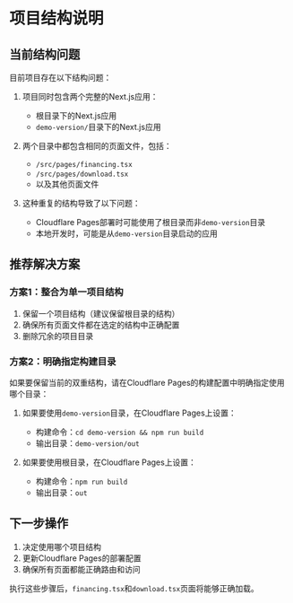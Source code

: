 # 项目结构说明

## 当前结构问题

目前项目存在以下结构问题：

1. 项目同时包含两个完整的Next.js应用：
   - 根目录下的Next.js应用
   - `demo-version/`目录下的Next.js应用

2. 两个目录中都包含相同的页面文件，包括：
   - `/src/pages/financing.tsx`
   - `/src/pages/download.tsx`
   - 以及其他页面文件

3. 这种重复的结构导致了以下问题：
   - Cloudflare Pages部署时可能使用了根目录而非`demo-version`目录
   - 本地开发时，可能是从`demo-version`目录启动的应用

## 推荐解决方案

### 方案1：整合为单一项目结构

1. 保留一个项目结构（建议保留根目录的结构）
2. 确保所有页面文件都在选定的结构中正确配置
3. 删除冗余的项目目录

### 方案2：明确指定构建目录

如果要保留当前的双重结构，请在Cloudflare Pages的构建配置中明确指定使用哪个目录：

1. 如果要使用`demo-version`目录，在Cloudflare Pages上设置：
   - 构建命令：`cd demo-version && npm run build`
   - 输出目录：`demo-version/out`

2. 如果要使用根目录，在Cloudflare Pages上设置：
   - 构建命令：`npm run build`
   - 输出目录：`out`

## 下一步操作

1. 决定使用哪个项目结构
2. 更新Cloudflare Pages的部署配置
3. 确保所有页面都能正确路由和访问

执行这些步骤后，`financing.tsx`和`download.tsx`页面将能够正确加载。
